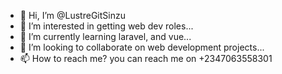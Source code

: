 - 👋 Hi, I’m @LustreGitSinzu
- 👀 I’m interested in getting web dev roles...
- 🌱 I’m currently learning laravel, and vue...
- 💞️ I’m looking to collaborate on web development projects...
- 📫 How to reach me? you can reach me on +2347063558301

<!---
LustreGitSinzu/LustreGitSinzu is a ✨ special ✨ repository because its `README.md` (this file) appears on your GitHub profile.
You can click the Preview link to take a look at your changes.
--->

